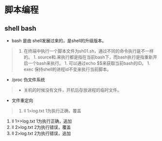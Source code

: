 # 脚本编程

## **shell bash**
- bash 是由 shell发展过来的，是shell的升级版本。
> 1. 在终端中执行一个脚本文件为sh01.sh，通过不同的命令执行是不一样的。   1. source和.来执行都是指在当前bash下，而bash执行是指重新开启一个bash来执行。   1. 可以通过echo $$来获取当前bash的ID。 1. exec 保持shell的进程id不变来执行当前脚本。

- /proc 伪文件系统
> - 关机的时候没有文件，开机后存放进程的临时文件。

- 文件重定向
> 1. ll 1>log.txt 1为执行正确，覆盖 
1. ll 1>>log.txt 1为执行正确，追加  
2. ll 2>log.txt 2为执行错误，覆盖
2. ll 2>log.txt 2为执行错误，追加
